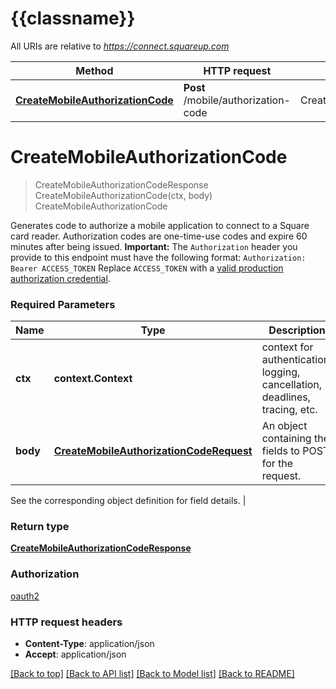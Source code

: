 # {{classname}}

All URIs are relative to *https://connect.squareup.com*

 Method                                                                                       | HTTP request                        | Description                   
----------------------------------------------------------------------------------------------|-------------------------------------|-------------------------------
 [**CreateMobileAuthorizationCode**](MobileAuthorizationApi.md#CreateMobileAuthorizationCode) | **Post** /mobile/authorization-code | CreateMobileAuthorizationCode 

# **CreateMobileAuthorizationCode**

> CreateMobileAuthorizationCodeResponse CreateMobileAuthorizationCode(ctx, body)
> CreateMobileAuthorizationCode

Generates code to authorize a mobile application to connect to a Square card reader. Authorization codes are
one-time-use codes and expire 60 minutes after being issued.  __Important:__ The `Authorization` header you provide to
this endpoint must have the following format:  ``` Authorization: Bearer ACCESS_TOKEN ```  Replace `ACCESS_TOKEN` with
a [valid production authorization credential](https://developer.squareup.com/docs/build-basics/access-tokens).

### Required Parameters

 Name     | Type                                                                                | Description                                                                 | Notes 
----------|-------------------------------------------------------------------------------------|-----------------------------------------------------------------------------|-------
 **ctx**  | **context.Context**                                                                 | context for authentication, logging, cancellation, deadlines, tracing, etc. 
 **body** | [**CreateMobileAuthorizationCodeRequest**](CreateMobileAuthorizationCodeRequest.md) | An object containing the fields to POST for the request.                    

See the corresponding object definition for field details. |

### Return type

[**CreateMobileAuthorizationCodeResponse**](CreateMobileAuthorizationCodeResponse.md)

### Authorization

[oauth2](../README.md#oauth2)

### HTTP request headers

- **Content-Type**: application/json
- **Accept**: application/json

[[Back to top]](#) [[Back to API list]](../README.md#documentation-for-api-endpoints) [[Back to Model list]](../README.md#documentation-for-models) [[Back to README]](../README.md)


